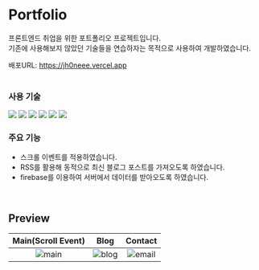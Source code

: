# Portfolio
프론트엔드 취업을 위한 포트폴리오 프로젝트입니다. 
<br>
기존에 사용해보지 않았던 기술들을 연습하자는 목적으로 사용하여 개발하였습니다. 

배포URL: <a href="https://jh0neee.vercel.app/">https://jh0neee.vercel.app</a>
<br>
<br>
### 사용 기술
<img src="https://img.shields.io/badge/TypeScript-3178C6?style=flat-square&logo=typescript&logoColor=white"/> <img src="https://img.shields.io/badge/Next.js-000000?style=flat-square&logo=next.js&logoColor=white"/> <img src="https://img.shields.io/badge/Recoil-3578E5?style=flat-square&logo=recoil&logoColor=white"/> <img src="https://img.shields.io/badge/ReactQuery-FF4154?style=flat-square&logo=reactquery&logoColor=white"/> <img src="https://img.shields.io/badge/styled components-DB7093?style=flat-square&logo=styledcomponents&logoColor=white"/> <img src="https://img.shields.io/badge/Firebase-FFCA28?style=flat-square&logo=firebase&logoColor=black"/>

### 주요 기능
- 스크롤 이벤트를 적용하였습니다.
- RSS를 활용해 동적으로 최신 블로그 포스트를 가져오도록 하였습니다.
- firebase를 이용하여 서버에서 데이터를 받아오도록 하였습니다.

<br>

## Preview

| Main(Scroll Event) | Blog | Contact |
|:-:|:-:|:-:|
|![main](https://github.com/jh0neee/Portfolio/assets/108544145/2d9cc290-b32e-4ce0-9355-167f379e791c)|![blog](https://github.com/jh0neee/Portfolio/assets/108544145/c29a5f60-bbc7-4c2a-a3af-8dcab3489509)|![email](https://github.com/jh0neee/Portfolio/assets/108544145/af44b473-7ff6-4da5-9f88-bc7cbcf39f19)|


<br>

